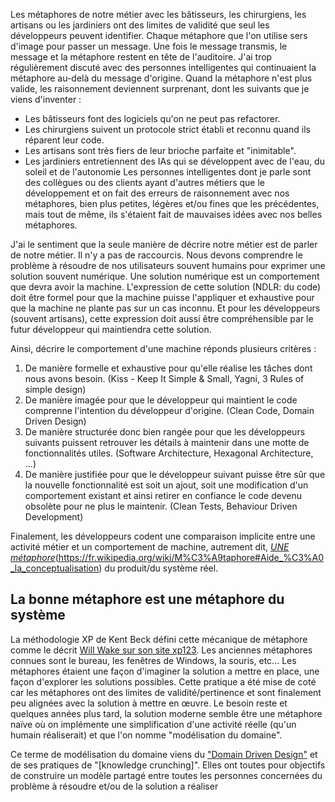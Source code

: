 Les métaphores de notre métier avec les bâtisseurs, les chirurgiens, les artisans ou les jardiniers ont des limites de validité que seul les développeurs peuvent identifier.
Chaque métaphore que l'on utilise sers d'image pour passer un message. Une fois le message transmis, le message et la métaphore restent en tête de l'auditoire.
J'ai trop régulièrement discuté avec des personnes intelligentes qui continuaient la métaphore au-delà du message d'origine.
Quand la métaphore n'est plus valide, les raisonnement deviennent surprenant, dont les suivants que je viens d'inventer :
- Les bâtisseurs font des logiciels qu'on ne peut pas refactorer.
- Les chirurgiens suivent un protocole strict établi et reconnu quand ils réparent leur code.
- Les artisans sont très fiers de leur brioche parfaite et "inimitable".
- Les jardiniers entretiennent des IAs qui se développent avec de l'eau, du soleil et de l'autonomie
Les personnes intelligentes dont je parle sont des collègues ou des clients ayant d'autres métiers que le développement et on fait des erreurs de raisonnement avec nos métaphores, bien plus petites, légères et/ou fines que les précédentes, mais tout de même, ils s'étaient fait de mauvaises idées avec nos belles métaphores.

J'ai le sentiment que la seule manière de décrire notre métier est de parler de notre métier.
Il n'y a pas de raccourcis. 
Nous devons comprendre le problème à résoudre de nos utilisateurs souvent humains pour exprimer une solution souvent numérique.
Une solution numérique est un comportement que devra avoir la machine.
L'expression de cette solution (NDLR: du code) doit être formel pour que la machine puisse l'appliquer et exhaustive pour que la machine ne plante pas sur un cas inconnu.
Et pour les développeurs (souvent artisans), cette expression doit aussi être compréhensible par le futur développeur qui maintiendra cette solution.

Ainsi, décrire le comportement d'une machine réponds plusieurs critères :

1. De manière formelle et exhaustive pour qu'elle réalise les tâches dont nous avons besoin. (Kiss - Keep It Simple & Small, Yagni, 3 Rules of simple design)
2. De manière imagée pour que le développeur qui maintient le code comprenne l'intention du développeur d'origine. (Clean Code, Domain Driven Design)
3. De manière structurée donc bien rangée pour que les développeurs suivants puissent retrouver les détails à maintenir dans une motte de fonctionnalités utiles. (Software Architecture, Hexagonal Architecture, ...)
4. De manière justifiée pour que le développeur suivant puisse être sûr que la nouvelle fonctionnalité est soit un ajout, soit une modification d'un comportement existant et ainsi retirer en confiance le code devenu obsolète pour ne plus le maintenir. (Clean Tests, Behaviour Driven Development)

Finalement, les développeurs codent une comparaison implicite entre une activité métier et un comportement de machine, autrement dit, [*UNE métaphore*](https://fr.wikipedia.org/wiki/M%C3%A9taphore#Aide_%C3%A0_la_conceptualisation)(https://fr.wikipedia.org/wiki/M%C3%A9taphore#Aide_%C3%A0_la_conceptualisation) du produit/du système réel.

## La bonne métaphore est une métaphore du système

La méthodologie XP de Kent Beck défini cette mécanique de métaphore comme le décrit [Will Wake sur son site xp123](https://xp123.com/articles/the-system-metaphor/). 
Les anciennes métaphores connues sont le bureau, les fenêtres de Windows, la souris, etc...
Les métaphores étaient une façon d'imaginer la solution a mettre en place, une façon d'explorer les solutions possibles.
Cette pratique a été mise de coté car les métaphores ont des limites de validité/pertinence et sont finalement peu alignées avec la solution à mettre en œuvre.
Le besoin reste et quelques années plus tard, la solution moderne semble être une métaphore naïve où on implémente une simplification d'une activité réelle (qu'un humain réaliserait) et que l'on nomme "modélisation du domaine".

Ce terme de modélisation du domaine viens du ["Domain Driven Design"](https://github.com/ddd-crew/welcome-to-ddd) et de ses pratiques de "[knowledge crunching]". 
Elles ont toutes pour objectifs de construire un modèle partagé entre toutes les personnes concernées du problème à résoudre et/ou de la solution a réaliser 

